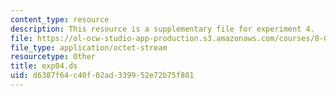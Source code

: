 ```yaml
---
content_type: resource
description: This resource is a supplementary file for experiment 4.
file: https://ol-ocw-studio-app-production.s3.amazonaws.com/courses/8-02t-electricity-and-magnetism-spring-2005/d6387f64c40f02ad339952e72b75f801_exp04.ds
file_type: application/octet-stream
resourcetype: Other
title: exp04.ds
uid: d6387f64-c40f-02ad-3399-52e72b75f801
---
```

